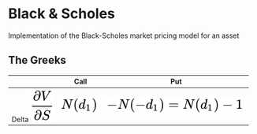 # Black & Scholes
Implementation of the Black-Scholes market pricing model for an asset


## The Greeks
|| Call | Put |
|-|-|-|
Delta <img src="./images/delta_genform.svg" />| <img src="./images/delta_callform.svg" /> | <img src="./images/delta_putform.svg" />|
